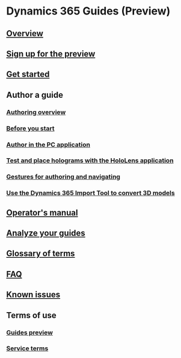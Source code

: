 # Dynamics 365 Guides (Preview)
## [Overview](index.md)
## [Sign up for the preview](setup.md)
## [Get started](get-started.md)
## Author a guide
### [Authoring overview](authoring-overview.md)
### [Before you start](before-you-start.md)
### [Author in the PC application](pc-authoring.md)
### [Test and place holograms with the HoloLens application](hololens-authoring.md)
### [Gestures for authoring and navigating](authoring-gestures.md)
### [Use the Dynamics 365 Import Tool to convert 3D models](import-tool.md)
## [Operator's manual](operator-guide.md)
## [Analyze your guides](analytics-guide.md)
## [Glossary of terms](glossary.md)
## [FAQ](faq.md)
## [Known issues](known-issues.md)
## Terms of use
### [Guides preview](../legal/guides-preview.md)
### [Service terms](../legal/guides-service-terms.md)

